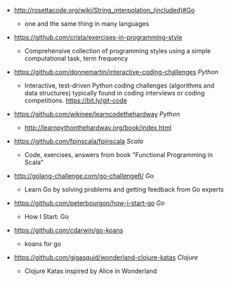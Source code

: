 - http://rosettacode.org/wiki/String_interpolation_(included)#Go
  - one and the same thing in many languages 

- https://github.com/crista/exercises-in-programming-style
  - Comprehensive collection of programming styles using a simple computational task, term frequency
  
- https://github.com/donnemartin/interactive-coding-challenges *Python*
  - Interactive, test-driven Python coding challenges (algorithms and data structures) typically found in coding interviews or coding competitions. https://bit.ly/git-code

- https://github.com/wikinee/learncodethehardway *Python*
  - http://learnpythonthehardway.org/book/index.html 
  
- https://github.com/fpinscala/fpinscala *Scala*
  - Code, exercises, answers from book "Functional Programming in Scala" 

- http://golang-challenge.com/go-challenge6/ *Go*
  - Learn Go by solving problems and getting feedback from Go experts
  
- https://github.com/peterbourgon/how-i-start-go *Go*
  - How I Start: Go  

- https://github.com/cdarwin/go-koans
  - koans for go 

- https://github.com/gigasquid/wonderland-clojure-katas *Clojure*
  - Clojure Katas inspired by Alice in Wonderland 
